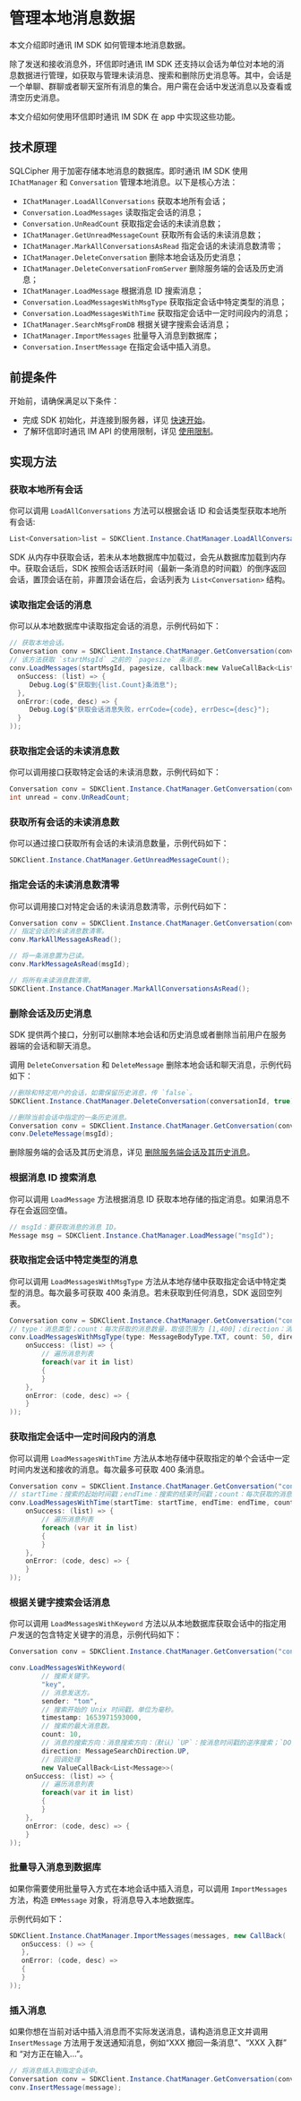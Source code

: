 # 管理本地消息数据

<Toc />

本文介绍即时通讯 IM SDK 如何管理本地消息数据。

除了发送和接收消息外，环信即时通讯 IM SDK 还支持以会话为单位对本地的消息数据进行管理，如获取与管理未读消息、搜索和删除历史消息等。其中，会话是一个单聊、群聊或者聊天室所有消息的集合。用户需在会话中发送消息以及查看或清空历史消息。

本文介绍如何使用环信即时通讯 IM SDK 在 app 中实现这些功能。

## 技术原理

SQLCipher 用于加密存储本地消息的数据库。即时通讯 IM SDK 使用 `IChatManager` 和 `Conversation` 管理本地消息。以下是核心方法：

- `IChatManager.LoadAllConversations` 获取本地所有会话；
- `Conversation.LoadMessages` 读取指定会话的消息；
- `Conversation.UnReadCount` 获取指定会话的未读消息数；
- `IChatManager.GetUnreadMessageCount` 获取所有会话的未读消息数；
- `IChatManager.MarkAllConversationsAsRead` 指定会话的未读消息数清零；
- `IChatManager.DeleteConversation` 删除本地会话及历史消息；
- `IChatManager.DeleteConversationFromServer` 删除服务端的会话及历史消息；
- `IChatManager.LoadMessage` 根据消息 ID 搜索消息；
- `Conversation.LoadMessagesWithMsgType` 获取指定会话中特定类型的消息；
- `Conversation.LoadMessagesWithTime` 获取指定会话中一定时间段内的消息；
- `IChatManager.SearchMsgFromDB` 根据关键字搜索会话消息；
- `IChatManager.ImportMessages` 批量导入消息到数据库；
- `Conversation.InsertMessage` 在指定会话中插入消息。

## 前提条件

开始前，请确保满足以下条件：

- 完成 SDK 初始化，并连接到服务器，详见 [快速开始](quickstart.html)。
- 了解环信即时通讯 IM API 的使用限制，详见 [使用限制](/product/limitation.html)。

## 实现方法

### 获取本地所有会话

你可以调用 `LoadAllConversations` 方法可以根据会话 ID 和会话类型获取本地所有会话:

```csharp
List<Conversation>list = SDKClient.Instance.ChatManager.LoadAllConversations();

```
SDK 从内存中获取会话，若未从本地数据库中加载过，会先从数据库加载到内存中。获取会话后，SDK 按照会话活跃时间（最新一条消息的时间戳）的倒序返回会话，置顶会话在前，非置顶会话在后，会话列表为 `List<Conversation>` 结构。


### 读取指定会话的消息

你可以从本地数据库中读取指定会话的消息，示例代码如下：

```csharp
// 获取本地会话。
Conversation conv = SDKClient.Instance.ChatManager.GetConversation(conversationId, convType);
// 该方法获取 `startMsgId` 之前的 `pagesize` 条消息。
conv.LoadMessages(startMsgId, pagesize, callback:new ValueCallBack<List<Message>>(
  onSuccess: (list) => {
     Debug.Log($"获取到{list.Count}条消息");
  },
  onError:(code, desc) => {
     Debug.Log($"获取会话消息失败，errCode={code}, errDesc={desc}");
  }
));
```

### 获取指定会话的未读消息数

你可以调用接口获取特定会话的未读消息数，示例代码如下：

```csharp
Conversation conv = SDKClient.Instance.ChatManager.GetConversation(conversationId, convType);
int unread = conv.UnReadCount;
```

### 获取所有会话的未读消息数

你可以通过接口获取所有会话的未读消息数量，示例代码如下：

```csharp
SDKClient.Instance.ChatManager.GetUnreadMessageCount();
```

### 指定会话的未读消息数清零

你可以调用接口对特定会话的未读消息数清零，示例代码如下：

```csharp
Conversation conv = SDKClient.Instance.ChatManager.GetConversation(conversationId, convType);
// 指定会话的未读消息数清零。
conv.MarkAllMessageAsRead();

// 将一条消息置为已读。
conv.MarkMessageAsRead(msgId);

// 将所有未读消息数清零。
SDKClient.Instance.ChatManager.MarkAllConversationsAsRead();
```

### 删除会话及历史消息

SDK 提供两个接口，分别可以删除本地会话和历史消息或者删除当前用户在服务器端的会话和聊天消息。

调用 `DeleteConversation` 和 `DeleteMessage` 删除本地会话和聊天消息，示例代码如下：

```csharp
//删除和特定用户的会话，如需保留历史消息，传 `false`。
SDKClient.Instance.ChatManager.DeleteConversation(conversationId, true);

//删除当前会话中指定的一条历史消息。
Conversation conv = SDKClient.Instance.ChatManager.GetConversation(conversationId, convType);
conv.DeleteMessage(msgId);
```

删除服务端的会话及其历史消息，详见 [删除服务端会话及其历史消息](message_retrieve.html#单向删除服务端会话及其历史消息)。

### 根据消息 ID 搜索消息

你可以调用 `LoadMessage` 方法根据消息 ID 获取本地存储的指定消息。如果消息不存在会返回空值。

```csharp
// msgId：要获取消息的消息 ID。
Message msg = SDKClient.Instance.ChatManager.LoadMessage("msgId");
```

### 获取指定会话中特定类型的消息

你可以调用 `LoadMessagesWithMsgType` 方法从本地存储中获取指定会话中特定类型的消息。每次最多可获取 400 条消息。若未获取到任何消息，SDK 返回空列表。

```csharp
Conversation conv = SDKClient.Instance.ChatManager.GetConversation("convId");
// type：消息类型；count：每次获取的消息数量，取值范围为 [1,400]；direction：消息搜索方向：（默认）`UP`：按消息时间戳的逆序搜索；`DOWN`：按消息时间戳的正序搜索。
conv.LoadMessagesWithMsgType(type: MessageBodyType.TXT, count: 50, direction: MessageSearchDirection.UP, new ValueCallBack<List<Message>>(
    onSuccess: (list) => {
        // 遍历消息列表
        foreach(var it in list)
        {
        }
    },
    onError: (code, desc) => {
    }
));
```

### 获取指定会话中一定时间段内的消息

你可以调用 `LoadMessagesWithTime` 方法从本地存储中获取指定的单个会话中一定时间内发送和接收的消息。每次最多可获取 400 条消息。

```csharp
Conversation conv = SDKClient.Instance.ChatManager.GetConversation("convId");
// startTime：搜索的起始时间戳；endTime：搜索的结束时间戳；count：每次获取的消息数量，取值范围为 [1,400]。
conv.LoadMessagesWithTime(startTime: startTime, endTime: endTime, count: 50, new ValueCallBack<List<Message>>(
    onSuccess: (list) => {
        // 遍历消息列表
        foreach (var it in list)
        {
        }
    },
    onError: (code, desc) => {
    }
));
```

### 根据关键字搜索会话消息

你可以调用 `LoadMessagesWithKeyword` 方法以从本地数据库获取会话中的指定用户发送的包含特定关键字的消息，示例代码如下：

```csharp
Conversation conv = SDKClient.Instance.ChatManager.GetConversation("convId");

conv.LoadMessagesWithKeyword(
        // 搜索关键字。
        "key", 
        // 消息发送方。
        sender: "tom",
        // 搜索开始的 Unix 时间戳，单位为毫秒。
        timestamp: 1653971593000,
        // 搜索的最大消息数。
        count: 10, 
        // 消息的搜索方向：消息搜索方向：（默认）`UP`：按消息时间戳的逆序搜索；`DOWN`：按消息时间戳的正序搜索。
        direction: MessageSearchDirection.UP, 
        // 回调处理
        new ValueCallBack<List<Message>>(
    onSuccess: (list) => {
        // 遍历消息列表
        foreach(var it in list)
        {
        }
    },
    onError: (code, desc) => {
    }
));
```

### 批量导入消息到数据库

如果你需要使用批量导入方式在本地会话中插入消息，可以调用 `ImportMessages` 方法，构造 `EMMessage` 对象，将消息导入本地数据库。

示例代码如下：

```csharp
SDKClient.Instance.ChatManager.ImportMessages(messages, new CallBack(
   onSuccess: () => {
   },
   onError: (code, desc) =>
   {
   }
));
```

### 插入消息

如果你想在当前对话中插入消息而不实际发送消息，请构造消息正文并调用 `InsertMessage` 方法用于发送通知消息，例如“XXX 撤回一条消息”、“XXX 入群” 和 “对方正在输入...”。

```csharp
// 将消息插入到指定会话中。
Conversation conv = SDKClient.Instance.ChatManager.GetConversation(conversationId, convType);
conv.InsertMessage(message);
```
